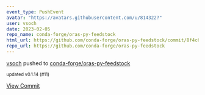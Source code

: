 ```yaml
---
event_type: PushEvent
avatar: "https://avatars.githubusercontent.com/u/814322?"
user: vsoch
date: 2023-02-05
repo_name: conda-forge/oras-py-feedstock
html_url: https://github.com/conda-forge/oras-py-feedstock/commit/8f4c6a148e621f785932120ba94d1360b724b209
repo_url: https://github.com/conda-forge/oras-py-feedstock
---
```


<a href='https://github.com/vsoch' target='_blank'>vsoch</a> pushed to <a href='https://github.com/conda-forge/oras-py-feedstock' target='_blank'>conda-forge/oras-py-feedstock</a>

<small>updated v0.1.14 (#11)</small>

<a href='https://github.com/conda-forge/oras-py-feedstock/commit/8f4c6a148e621f785932120ba94d1360b724b209' target='_blank'>View Commit</a>